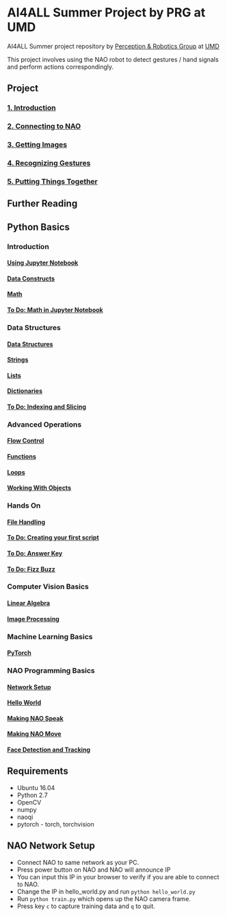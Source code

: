 # AI4ALL Summer Project by PRG at UMD

AI4ALL Summer project repository by [Perception & Robotics Group](http://prg.cs.umd.edu/) at [UMD](https://umd.edu/)

This project involves using the NAO robot to detect gestures / hand signals and perform actions correspondingly.


##  Project

### [1. Introduction](./notebooks/project/1.Introduction.ipynb)
### [2. Connecting to NAO](./notebooks/project/2.Connecting%20to%20NAO.ipynb)
### [3. Getting Images](./notebooks/project/3.Getting%20Images.ipynb)
### [4. Recognizing Gestures](./notebooks/project/4.Recognizing%20Gestures.ipynb)
### [5. Putting Things Together](./notebooks/project/5.Putting%20Things%20Together.ipynb)


## Further Reading

## Python Basics

### Introduction
#### [Using Jupyter Notebook](./notebooks/python/Using%20Jupyter%20Notebook.ipynb)
#### [Data Constructs](./notebooks/python/Data%20Constructs.ipynb)
#### [Math](./notebooks/python/Math.ipynb)
#### [To Do: Math in Jupyter Notebook](./notebooks/python/Math%20in%20Jupyter%20Notebook.ipynb)

### Data Structures
#### [Data Structures](./notebooks/python/Data%20Structures.ipynb)
#### [Strings](./notebooks/python/Strings.ipynb)
#### [Lists](./notebooks/python/Lists.ipynb)
#### [Dictionaries](./notebooks/python/Dictionaries.ipynb)
#### [To Do: Indexing and Slicing](./notebooks/python/Indexing%20and%20Slicing.ipynb)

### Advanced Operations
#### [Flow Control](./notebooks/python/Flow%20Control.ipynb)
#### [Functions](./notebooks/python/Functions.ipynb)
#### [Loops](./notebooks/python/Loops.ipynb)
#### [Working With Objects](./notebooks/python/Working%20With%20Objects.ipynb)

### Hands On
#### [File Handling](./notebooks/python/File%20Handling.ipynb)
#### [To Do: Creating your first script](./notebooks/python/Creating%20your%20first%20script.ipynb)
#### [To Do: Answer Key](./notebooks/python/Answer%20Key.ipynb)
#### [To Do: Fizz Buzz](./notebooks/python/Fizz%20Buzz.ipynb)


### Computer Vision Basics

#### [Linear Algebra](./notebooks/computer%20vision/Linear%20Algebra.ipynb)
#### [Image Processing](./notebooks/computer%20vision/Image%20Processing.ipynb)


### Machine Learning Basics

#### [PyTorch](./notebooks/machine%20learning/PyTorch.ipynb)


### NAO Programming Basics

#### [Network Setup](http://doc.aldebaran.com/2-1/nao/nao-connecting.html)
#### [Hello World](http://www.bx.psu.edu/~thanh/naoqi/getting_started/helloworld_python.html)
#### [Making NAO Speak](http://www.bx.psu.edu/~thanh/naoqi/dev/python/making_nao_speak.html)
#### [Making NAO Move](http://www.bx.psu.edu/~thanh/naoqi/dev/python/making_nao_move.html)
#### [Face Detection and Tracking](http://www.bx.psu.edu/~thanh/naoqi/dev/python/examples/vision/face_detection.html#python-example-vision-facedetection)


## Requirements
* Ubuntu 16.04
* Python 2.7
* OpenCV
* numpy
* naoqi
* pytorch - torch, torchvision


## NAO Network Setup
* Connect NAO to same network as your PC.
* Press power button on NAO and NAO will announce IP
* You can input this IP in your browser to verify if you are able to connect to NAO.
* Change the IP in hello_world.py and run
    `python hello_world.py`
* Run `python train.py` which opens up the NAO camera frame.
* Press key `c` to capture training data and `q` to quit.

